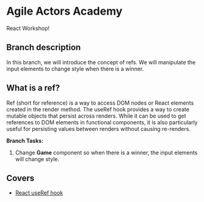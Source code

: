 # Agile Actors Academy

React Workshop!

## Branch description

In this branch, we will introduce the concept of refs. We will manipulate the input elements to change style when there is a winner.

## What is a ref?

Ref (short for reference) is a way to access DOM nodes or React elements created in the render method. The useRef hook provides a way to create mutable objects that persist across renders. While it can be used to get references to DOM elements in functional components, it is also particularly useful for persisting values between renders without causing re-renders.

**Branch Tasks:**

1. Change **Game** component so when there is a winner, the input elements will change style.

## Covers

- [React useRef hook](https://react.dev/reference/react/useRef)
